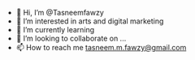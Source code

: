 - 👋 Hi, I’m @Tasneemfawzy
- 👀 I’m interested in arts and digital marketing
- 🌱 I’m currently learning 
- 💞️ I’m looking to collaborate on ...
- 📫 How to reach me tasneem.m.fawzy@gmail.com

<!---
Tasneemfawzy/Tasneemfawzy is a ✨ special ✨ repository because its `README.md` (this file) appears on your GitHub profile.
You can click the Preview link to take a look at your changes.
--->
